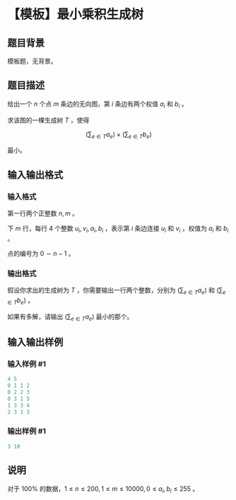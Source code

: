 # 【模板】最小乘积生成树

## 题目背景

模板题，无背景。

## 题目描述

给出一个 $n$ 个点 $m$ 条边的无向图，第 $i$ 条边有两个权值 $a_i$ 和 $b_i$ 。

求该图的一棵生成树 $T$ ，使得

$$\left(\sum_{e\in T}a_e\right)\times\left(\sum_{e\in T}b_e\right)$$

最小。

## 输入输出格式

### 输入格式

第一行两个正整数 $n,m$ 。

下 $m$ 行，每行 $4$ 个整数 $u_i,v_i,a_i,b_i$ ，表示第 $i$ 条边连接 $u_i$ 和 $v_i$ ，权值为 $a_i$ 和 $b_i$ 。

点的编号为 $0\sim n-1$ 。

### 输出格式

假设你求出的生成树为 $T$ ，你需要输出一行两个整数，分别为 $\displaystyle\left(\sum_{e\in T}a_e\right)$ 和 $\displaystyle\left(\sum_{e\in T}b_e\right)$ 。

如果有多解，请输出 $\displaystyle\left(\sum_{e\in T}a_e\right)$ 最小的那个。

## 输入输出样例

### 输入样例 #1

```cpp
4 5
0 1 1 2
0 2 2 3
0 3 1 5
1 3 3 4
2 3 1 3
```


### 输出样例 #1

```cpp
3 10
```


## 说明

对于 $100\%$ 的数据，$1\leq n\leq 200,1\leq m\leq 10000,0\leq a_i,b_i\leq 255$ 。

